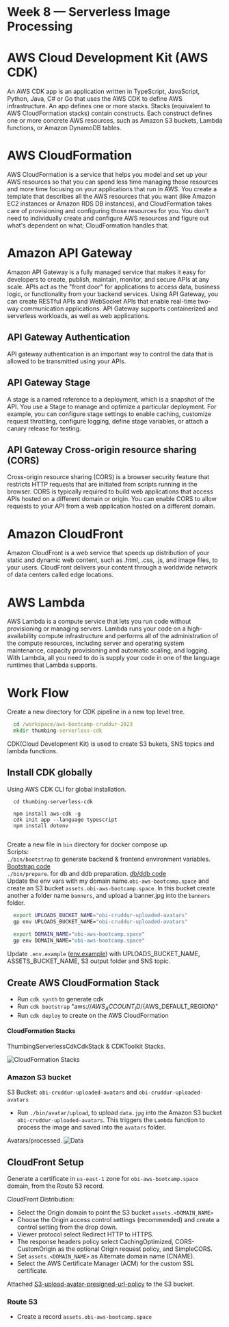 # Week 8 — Serverless Image Processing

# AWS Cloud Development Kit (AWS CDK) 
An AWS CDK app is an application written in TypeScript, JavaScript, Python, Java, C# or Go that uses the AWS CDK to define AWS infrastructure. An app defines one or more stacks. Stacks (equivalent to AWS CloudFormation stacks) contain constructs. Each construct defines one or more concrete AWS resources, such as Amazon S3 buckets, Lambda functions, or Amazon DynamoDB tables.<br>
# AWS CloudFormation
AWS CloudFormation is a service that helps you model and set up your AWS resources so that you can spend less time managing those resources and more time focusing on your applications that run in AWS. You create a template that describes all the AWS resources that you want (like Amazon EC2 instances or Amazon RDS DB instances), and CloudFormation takes care of provisioning and configuring those resources for you. You don't need to individually create and configure AWS resources and figure out what's dependent on what; CloudFormation handles that.<br>
# Amazon API Gateway
Amazon API Gateway is a fully managed service that makes it easy for developers to create, publish, maintain, monitor, and secure APIs at any scale. APIs act as the "front door" for applications to access data, business logic, or functionality from your backend services. Using API Gateway, you can create RESTful APIs and WebSocket APIs that enable real-time two-way communication applications. API Gateway supports containerized and serverless workloads, as well as web applications.<br>
## API Gateway Authentication
API gateway authentication is an important way to control the data that is allowed to be transmitted using your APIs.<br>
## API Gateway Stage
A stage is a named reference to a deployment, which is a snapshot of the API. You use a Stage to manage and optimize a particular deployment. For example, you can configure stage settings to enable caching, customize request throttling, configure logging, define stage variables, or attach a canary release for testing.<br>
## API Gateway Cross-origin resource sharing (CORS)
Cross-origin resource sharing (CORS) is a browser security feature that restricts HTTP requests that are initiated from scripts running in the browser.
CORS is typically required to build web applications that access APIs hosted on a different domain or origin. You can enable CORS to allow requests to your API from a web application hosted on a different domain.<br>
# Amazon CloudFront
Amazon CloudFront is a web service that speeds up distribution of your static and dynamic web content, such as .html, .css, .js, and image files, to your users. CloudFront delivers your content through a worldwide network of data centers called edge locations.<br>
# AWS Lambda
AWS Lambda is a compute service that lets you run code without provisioning or managing servers.
Lambda runs your code on a high-availability compute infrastructure and performs all of the administration of the compute resources, including server and operating system maintenance, capacity provisioning and automatic scaling, and logging. With Lambda, all you need to do is supply your code in one of the language runtimes that Lambda supports.

# Work Flow
Create a new directory for CDK pipeline in a new top level tree.

```cmd
  cd /workspace/aws-bootcamp-cruddur-2023
  mkdir thumbing-serverless-cdk

```
CDK(Cloud Development Kit) is used to create S3 bukets, SNS topics and lambda functions.

## Install CDK globally
Using AWS CDK CLI for global installation.<br>


```cli
  cd thumbing-serverless-cdk
  
  npm install aws-cdk -g
  cdk init app --language typescript
  npm install dotenv
  
```

Create a new file in `bin` directory for docker compose up.<br>
Scripts:<br>
`./bin/bootstrap` to generate backend & frontend environment variables. [Bootstrap code](bin/booststrap)<br>
`./bin/prepare`. for db and ddb preparation. [db/ddb code](bin/prepare)<br>
Update the env vars with my domain name.`obi-aws-bootcamp.space` and create an S3 bucket `assets.obi-aws-bootcamp.space`. In this bucket create another a folder name `banners`, and upload a banner.jpg into the `banners` folder.<br>

```bash
  export UPLOADS_BUCKET_NAME="obi-cruddur-uploaded-avatars"
  gp env UPLOADS_BUCKET_NAME="obi-cruddur-uploaded-avatars"
  
  export DOMAIN_NAME="obi-aws-bootcamp.space"
  gp env DOMAIN_NAME="obi-aws-bootcamp.space"
```
Update `.env.example` ([env.example](thumbing-serverless-cdk/.env.example)) with UPLOADS_BUCKET_NAME, ASSETS_BUCKET_NAME, S3 output folder and SNS topic.

## Create AWS CloudFormation Stack
- Run `cdk synth` to generate cdk </li>
- Run `cdk bootstrap` "aws://${AWS_ACCOUNT_ID}/${AWS_DEFAULT_REGION}"</li>
- Run `cdk deploy` to create on the AWS CloudFormation</li>
    
#### CloudFormation Stacks
ThumbingServerlessCdkCdkStack & CDKToolkit Stacks.<br>

![CloudFormation Stacks]()

### Amazon S3 bucket

S3 Bucket: `obi-cruddur-uploaded-avatars` and `obi-cruddur-uploaded-avatars`
![]()

- Run `./bin/avatar/upload`, to upload `data.jpg` into the Amazon S3 bucket `obi-cruddur-uploaded-avatars`. This triggers the `Lambda` function to process the image and saved into the `avatars` folder.<br>

Avatars/processed.
![Data]()

## CloudFront Setup
Generate a certificate in `us-east-1` zone for `obi-aws-bootcamp.space` domain, from the Route 53 record.

CloudFront Distribution:

- Select the Origin domain to point the S3 bucket `assets.<DOMAIN_NAME>`
- Choose the Origin access control settings (recommended) and create a control setting from the drop down.
- Viewer protocol select Redirect HTTP to HTTPS.
- The response headers policy select CachingOptimized, CORS-CustomOrigin as the optional Origin request policy, and SimpleCORS.
- Set `assets.<DOMAIN_NAME>` as Alternate domain name (CNAME).
- Select the AWS Certificate Manager (ACM) for the custom SSL certificate.

Attached [S3-upload-avatar-presigned-url-policy](aws/policies/s3-upload-avatar-presigned-url-policy.json) to the S3 bucket.

### Route 53
- Create a record `assets.obi-aws-bootcamp.space`
